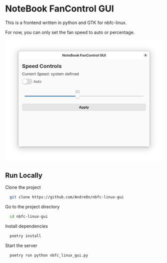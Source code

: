 # NoteBook FanControl GUI

This is a frontend written in python and GTK for nbfc-linux.

For now, you can only set the fan speed to auto or percentage.

![Screenshot of the program](/assets/main.png "Screenshot of the program")

## Run Locally

Clone the project

```bash
  git clone https://github.com/Andre0n/nbfc-linux-gui
```

Go to the project directory

```bash
  cd nbfc-linux-gui
```

Install dependencies

```bash
  poetry install
```

Start the server

```bash
  poetry run python nbfc_linux_gui.py
```
